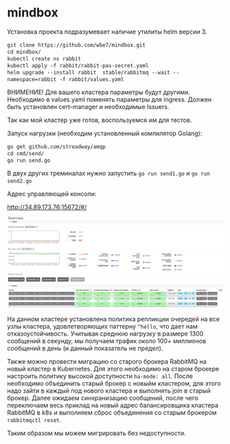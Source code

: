 # mindbox

Установка проекта подразумевает наличие утилиты helm версии 3. 

```
git clone https://github.com/wbe7/mindbox.git
cd mindbox/
kubectl create ns rabbit
kubectl apply -f rabbit/rabbit-pas-secret.yaml
helm upgrade --install rabbit  stable/rabbitmq --wait --namespace=rabbit -f rabbit/values.yaml
```
ВНИМЕНИЕ! Для вашего кластера параметры будут другими. Необходимо в values.yaml поменять параметры для ingress. Должен быть установлен cert-manager и необходимые Issuers.

Так как мой кластер уже готов, воспользуемся им для тестов.

Запуск нагрузки (необходим установленный компилятор Golang):

```
go get github.com/streadway/amqp
cd cmd/send/
go run send.go
```
В двух других треминалах нужно запустить `go run send1.go` и `go run send2.go`

Адрес управляющей консоли:

http://34.89.173.76:15672/#/

![dashboard](images/dashboard.PNG)

На данном кластере установлена политика репликции очередей на все узлы кластера, удовлетворяющих паттерну `^hello`, что дает нам отказоустойчивость.
Учитывая среднюю нагрузку в размере 1300 сообщений в секунду, мы получаем трафик около 100+ миллионов сообщений в день (и данный показатель не предел).

Также можно провести миграцию со старого брокера RabbitMQ на новый кластер в Kubernetes. Для этого необходимо на старом брокере настроить политику высокой доступности `ha-mode: all`. После необходимо объединить старый брокер с новыйм кластером, для этого надо зайти в каждый под нового кластера и выполнять join в старый брокер. Далее ожидаем синхранизацию сообщений, после чего переключаем весь приклад на новый адрес балансировщика кластера RabbitMQ в k8s и выполняем сброс объединения со старым брокером `rabbitmqctl reset`.

Таким образом мы можем мигрировать без недоступности.
